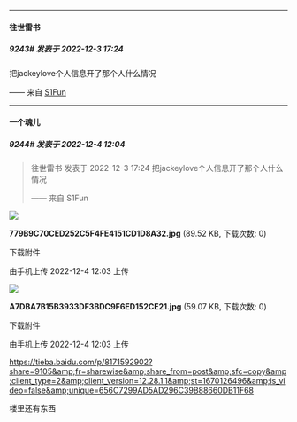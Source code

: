 

*****

####  往世雷书  
##### 9243#       发表于 2022-12-3 17:24

把jackeylove个人信息开了那个人什么情况

—— 来自 [S1Fun](https://s1fun.koalcat.com)



*****

####  一个魂儿  
##### 9244#       发表于 2022-12-4 12:04

<blockquote>往世雷书 发表于 2022-12-3 17:24
把jackeylove个人信息开了那个人什么情况

—— 来自 S1Fun</blockquote>

<img src="https://img.saraba1st.com/forum/202212/04/120353x5f01ndn50lfl7z0.jpg" referrerpolicy="no-referrer">

<strong>779B9C70CED252C5F4FE4151CD1D8A32.jpg</strong> (89.52 KB, 下载次数: 0)

下载附件

由手机上传
2022-12-4 12:03 上传

<img src="https://img.saraba1st.com/forum/202212/04/120359vxble5bh2co2lorn.jpg" referrerpolicy="no-referrer">

<strong>A7DBA7B15B3933DF3BDC9F6ED152CE21.jpg</strong> (59.07 KB, 下载次数: 0)

下载附件

由手机上传
2022-12-4 12:03 上传

https://tieba.baidu.com/p/8171592902?share=9105&amp;fr=sharewise&amp;share_from=post&amp;sfc=copy&amp;client_type=2&amp;client_version=12.28.1.1&amp;st=1670126496&amp;is_video=false&amp;unique=656C7299AD5AD296C39B88660DB11F68

楼里还有东西

